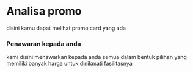 # Analisa promo
disini kamu dapat melihat promo card yang ada

### Penawaran kepada anda

kami disini menawarkan kepada anda semua dalam bentuk pilihan yang memiliki banyak harga untuk dinikmati fasilitasnya
